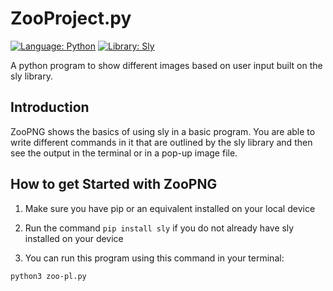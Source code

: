 # ZooProject.py

[![Language: Python](https://img.shields.io/badge/Language-Python-blue.svg)](https://www.python.org/)
[![Library: Sly](https://img.shields.io/badge/Library-Sly-orange.svg)](https://sly.readthedocs.io/en/latest/)

A python program to show different images based on user input built on the sly library.

## Introduction

ZooPNG shows the basics of using sly in a basic program. You are able to write different commands in it that are outlined by the sly library and then see the output in the terminal or in a pop-up image file.

## How to get Started with ZooPNG

1. Make sure you have pip or an equivalent installed on your local device

2. Run the command `pip install sly` if you do not already have sly installed on your device

3. You can run this program using this command in your terminal: 

```
python3 zoo-pl.py

```
